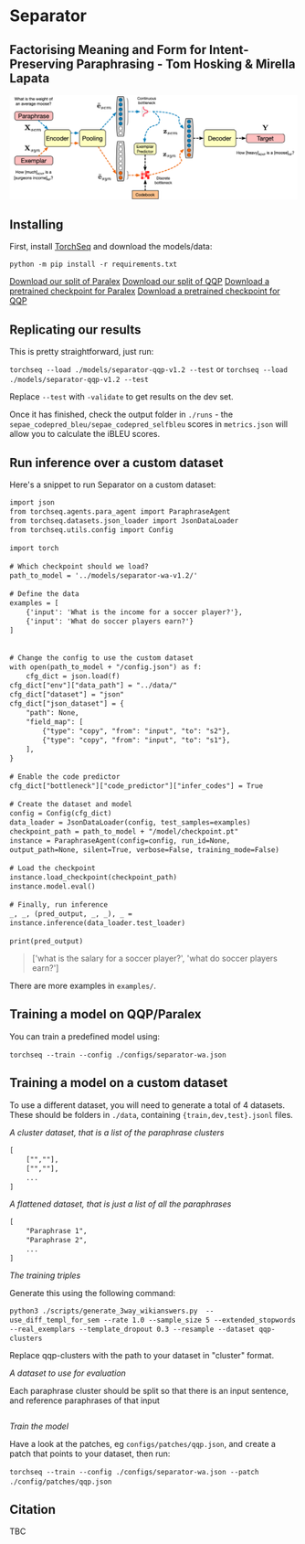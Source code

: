 # Separator
## Factorising Meaning and Form for Intent-Preserving Paraphrasing - Tom Hosking & Mirella Lapata



![Model diagram](https://raw.githubusercontent.com/tomhosking/separator/main/images/pipeline.png)


## Installing

First, install [TorchSeq](https://github.com/tomhosking/torchseq/tree/separator-v1) and download the models/data:

```
python -m pip install -r requirements.txt
```

[Download our split of Paralex](http://tomho.sk/models/separator/data_paralex.zip)
[Download our split of QQP](http://tomho.sk/models/separator/data_qqp.zip)
[Download a pretrained checkpoint for Paralex](http://tomho.sk/models/separator/separator_paralex.zip)
[Download a pretrained checkpoint for QQP](http://tomho.sk/models/separator/separator_qqp.zip)

## Replicating our results

This is pretty straightforward, just run:

`torchseq --load ./models/separator-qqp-v1.2 --test`
or `torchseq --load ./models/separator-qqp-v1.2 --test`

Replace `--test` with `-validate` to get results on the dev set.

Once it has finished, check the output folder in `./runs` - the `sepae_codepred_bleu/sepae_codepred_selfbleu` scores in `metrics.json` will allow you to calculate the iBLEU scores.

## Run inference over a custom dataset

Here's a snippet to run Separator on a custom dataset:

```
import json
from torchseq.agents.para_agent import ParaphraseAgent
from torchseq.datasets.json_loader import JsonDataLoader
from torchseq.utils.config import Config

import torch

# Which checkpoint should we load?
path_to_model = '../models/separator-wa-v1.2/'

# Define the data
examples = [
    {'input': 'What is the income for a soccer player?'},
    {'input': 'What do soccer players earn?'}
]


# Change the config to use the custom dataset
with open(path_to_model + "/config.json") as f:
    cfg_dict = json.load(f)
cfg_dict["env"]["data_path"] = "../data/"
cfg_dict["dataset"] = "json"
cfg_dict["json_dataset"] = {
    "path": None,
    "field_map": [
        {"type": "copy", "from": "input", "to": "s2"},
        {"type": "copy", "from": "input", "to": "s1"},
    ],
}

# Enable the code predictor
cfg_dict["bottleneck"]["code_predictor"]["infer_codes"] = True

# Create the dataset and model
config = Config(cfg_dict)
data_loader = JsonDataLoader(config, test_samples=examples)
checkpoint_path = path_to_model + "/model/checkpoint.pt"
instance = ParaphraseAgent(config=config, run_id=None, output_path=None, silent=True, verbose=False, training_mode=False)

# Load the checkpoint
instance.load_checkpoint(checkpoint_path)
instance.model.eval()
    
# Finally, run inference
_, _, (pred_output, _, _), _ = instance.inference(data_loader.test_loader)

print(pred_output)
```
> ['what is the salary for a soccer player?', 'what do soccer players earn?']


There are more examples in `examples/`.

## Training a model on QQP/Paralex

You can train a predefined model using:

`torchseq --train --config ./configs/separator-wa.json`

## Training a model on a custom dataset

To use a different dataset, you will need to generate a total of 4 datasets. These should be folders in `./data`, containing `{train,dev,test}.jsonl` files.

*A cluster dataset, that is a list of the paraphrase clusters*

```
[
    ["",""],
    ["",""],
    ...
]
```

*A flattened dataset, that is just a list of all the paraphrases*

```
[
    "Paraphrase 1",
    "Paraphrase 2",
    ...
]
```

*The training triples*

Generate this using the following command:

```
python3 ./scripts/generate_3way_wikianswers.py  --use_diff_templ_for_sem --rate 1.0 --sample_size 5 --extended_stopwords  --real_exemplars --template_dropout 0.3 --resample --dataset qqp-clusters
```

Replace qqp-clusters with the path to your dataset in "cluster" format.


*A dataset to use for evaluation*

Each paraphrase cluster should be split so that there is an input sentence, and reference paraphrases of that input

```
```

*Train the model*

Have a look at the patches, eg `configs/patches/qqp.json`, and create a patch that points to your dataset, then run:

`torchseq --train --config ./configs/separator-wa.json --patch ./config/patches/qqp.json`


## Citation

TBC